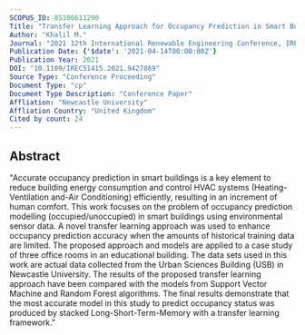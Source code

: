 ```yaml
---
SCOPUS_ID: 85106611290
Title: "Transfer Learning Approach for Occupancy Prediction in Smart Buildings"
Author: "Khalil M."
Journal: "2021 12th International Renewable Engineering Conference, IREC 2021"
Publication Date: {'$date': '2021-04-14T00:00:00Z'}
Publication Year: 2021
DOI: "10.1109/IREC51415.2021.9427869"
Source Type: "Conference Proceeding"
Document Type: "cp"
Document Type Description: "Conference Paper"
Affliation: "Newcastle University"
Affliation Country: "United Kingdom"
Cited by count: 24
---
```


## Abstract
"Accurate occupancy prediction in smart buildings is a key element to reduce building energy consumption and control HVAC systems (Heating-Ventilation and-Air Conditioning) efficiently, resulting in an increment of human comfort. This work focuses on the problem of occupancy prediction modelling (occupied/unoccupied) in smart buildings using environmental sensor data. A novel transfer learning approach was used to enhance occupancy prediction accuracy when the amounts of historical training data are limited. The proposed approach and models are applied to a case study of three office rooms in an educational building. The data sets used in this work are actual data collected from the Urban Sciences Building (USB) in Newcastle University. The results of the proposed transfer learning approach have been compared with the models from Support Vector Machine and Random Forest algorithms. The final results demonstrate that the most accurate model in this study to predict occupancy status was produced by stacked Long-Short-Term-Memory with a transfer learning framework."
